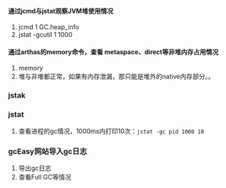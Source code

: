 #### 通过jcmd与jstat观察JVM堆使用情况
1. jcmd 1 GC.heap_info
2. jstat -gcutil 1 1000

#### 通过arthas的memory命令，查看 metaspace、direct等非堆内存占用情况
1. memory
2. 堆与非堆都正常，如果有内存泄漏，那只能是堆外的native内存部分。。

### jstak

### jstat
1. 查看进程的gc情况，1000ms内打印10次：`jstat -gc pid 1000 10`


### gcEasy网站导入gc日志
1. 导出gc日志
2. 查看Full GC等情况